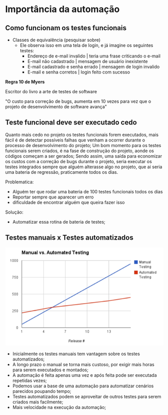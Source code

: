 # Importância da automação

## Como funcionam os testes funcionais

- Classes de equivalência (pesquisar sobre)
  - Ele observa isso em uma tela de login, e já imagine os seguintes testes:
    - Endereço de e-mail invalido | teria uma frase criticando o e-mail
    - E-mail não cadastrado | mensagem de usuário inexistente
    - E-mail cadastrado e senha errado | mensagem de login invalido
    - E-mail e senha corretos | login feito com sucesso

**Regra 10 de Myers**

Escritor do livro a arte de testes de software

"O custo para correção de bugs, aumenta em 10 vezes para vez que o projeto de desenvolvimento de software avança"

## Teste funcional deve ser executado cedo

Quanto mais cedo no projeto os testes funcionais forem executados, mais fácil é de detectar possíveis falhas que venham a ocorrer durante o processo de desenvolvimento do projeto;
Um bom momento para os testes funcionais serem criados, é na fase de construção do projeto, aonde os códigos começam a ser gerados;
Sendo assim, uma saída para economizar os custos com a correção de bugs durante o projeto, seria executar os testes integrados sempre que alguém alterasse algo no projeto, que ai seria uma bateria de regressão, praticamente todos os dias.

Problematica:
- Alguém ter que rodar uma bateria de 100 testes funcionais todos os dias
- Reportar sempre que aparecer um erro
- dificuldade de encontrar alguém que queira fazer isso

Solução:
- Automatizar essa rotina de bateria de testes;

## Testes manuais x Testes automatizados

![Testes Manuais x Testes Automatizados](image/testeManualxTesteAutomatizado.png)
- Inicialmente os testes manuais tem vantagem sobre os testes automatizados;
- A longo prazo o manual se torna mais custoso, por exigir mais horas para serem executados e montados;
- A automação é feita apenas uma vez e após feita pode ser executada repetidas vezes;
- Podemos usar a base de uma automação para automatizar cenários parecidos poupando tempo;
- Testes automatizados podem se aproveitar de outros testes para serem criados mais facilmente;
- Mais velocidade na execução da automação;

